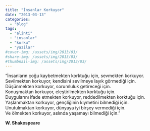 ```yaml
---
title: "İnsanlar Korkuyor"
date: "2013-03-13"
categories: 
  - "blog"
tags: 
  - "alinti"
  - "insanlar"
  - "korku"
  - "yazilar"
#cover-img: /assets/img/2013/03/
#share-img: /assets/img/2013/03/
#thumbnail-img: /assets/img/2013/03/
---
```



“İnsanların çoğu kaybetmekten korktuğu için, sevmekten korkuyor.  
Sevilmekten korkuyor, kendisini sevilmeye layık görmediği için.  
Düşünmekten korkuyor, sorumluluk getireceği için.  
Konuşmaktan korkuyor, eleştirilmekten korktuğu için.  
Duygularını ifade etmekten korkuyor, reddedilmekten korktuğu için.  
Yaşlanmaktan korkuyor, gençliğinin kıymetini bilmediği için.  
Unutulmaktan korkuyor, dünyaya iyi birşey vermediği için.  
Ve ölmekten korkuyor, aslında yaşamayı bilmediği için.”

**W. Shakespeare**
